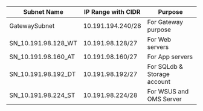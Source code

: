 | Subnet Name             | IP Range with CIDR    | Purpose                      |
|-------------------------|-----------------------|------------------------------|
| GatewaySubnet           | 10.191.194.240/28    | For Gateway purpose          |
| SN_10.191.98.128_WT     | 10.191.98.128/27     | For Web servers              |
| SN_10.191.98.160_AT     | 10.191.98.160/27     | For App servers              |
| SN_10.191.98.192_DT     | 10.191.98.192/27     | For SQLdb & Storage account  |
| SN_10.191.98.224_ST     | 10.191.98.224/28     | For WSUS and OMS Server      |